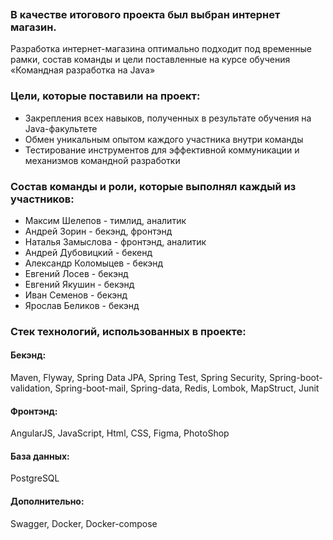 <p align="center">
  <img src="https://user-images.githubusercontent.com/34706086/184108249-e4cb72cd-5122-4a15-991d-3c7de4492dd1.png?raw=true" alt=""/>
</p>

### В качестве итогового проекта был выбран интернет магазин.  

Разработка интернет-магазина оптимально подходит под временные рамки, состав команды и цели поставленные на курсе обучения «Командная разработка на Java»

### Цели, которые поставили на проект:

- Закрепления всех навыков, полученных в результате обучения на Java-факультете
- Обмен уникальным опытом каждого участника внутри команды
- Тестирование инструментов для эффективной коммуникации и механизмов командной разработки

### Состав команды и роли, которые выполнял каждый из участников:

- Максим Шелепов - тимлид, аналитик
- Андрей Зорин - бекэнд, фронтэнд
- Наталья Замыслова - фронтэнд, аналитик
- Андрей Дубовицкий - бекенд
- Александр Коломыцев - бекэнд
- Евгений Лосев - бекэнд
- Евгений Якушин - бекэнд
- Иван Семенов - бекэнд
- Ярослав Беликов - бекэнд


### Стек технологий, использованных в проекте:
#### Бекэнд: 
Maven, Flyway, Spring Data JPA, Spring Test, Spring Security, Spring-boot-validation, Spring-boot-mail, Spring-data, Redis, Lombok, MapStruct, Junit	
#### Фронтэнд: 
AngularJS, JavaScript, Html, CSS, Figma, PhotoShop	
#### База данных: 
PostgreSQL
#### Дополнительно:
Swagger, Docker, Docker-compose
